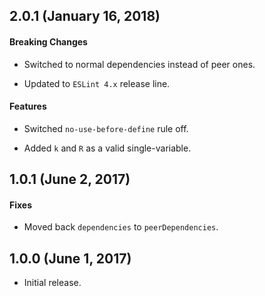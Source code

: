 ## 2.0.1 (January 16, 2018)

#### Breaking Changes

 * Switched to normal dependencies instead of peer ones.

 * Updated to `ESLint 4.x` release line.

#### Features

 * Switched `no-use-before-define` rule off.

 * Added `k` and `R` as a valid single-variable.

## 1.0.1 (June 2, 2017)

#### Fixes

 * Moved back `dependencies` to `peerDependencies`.

## 1.0.0 (June 1, 2017)

 * Initial release.

